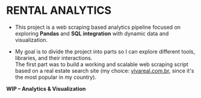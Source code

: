 # RENTAL ANALYTICS

- This project is a web scraping based analytics pipeline focused on exploring **Pandas** and **SQL integration** with dynamic data and visualization.

- My goal is to divide the project into parts so I can explore different tools, libraries, and their interactions.  
The first part was to build a working and scalable web scraping script based on a real estate search site (my choice: [vivareal.com.br](https://www.vivareal.com.br/), since it's the most popular in my country).

**WIP – Analytics & Visualization**

